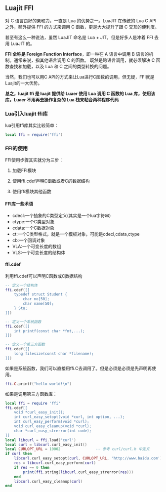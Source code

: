 ## Luajit FFI
对 C 语言良好的亲和力，一直是 Lua 的优势之一。LuaJIT 在传统的 Lua C API 之外，额外提供 FFI 的方式来调用 C 函数，更是大大提升了跟 C 交互的便利度。

甚至有这么一种说法，虽然 LuaJIT 命名是 Lua + JIT，但是好多人是冲着 FFI 去用 LuaJIT 的。

**FFI 全称是 Foreign Function Interface**，即一种在 A 语言中调用 B 语言的机制。通常来说，指其他语言调用 C 的函数。
既然是跨语言调用，就必须解决 C 函数查找和加载，以及 Lua 和 C 之间的类型转换的问题。

当然，我们也可以用C API的方式来让Lua进行C函数的调用，但无疑，FFI就是Luajit的一大优势。

**总之，luajit ffi 是 luajit 提供给 Luaer 使用 Lua 调用 C 函数的 Lua 库，使用该库，Luaer 不用再去操作复杂的 Lua 栈来粘合两种程序代码**

### Lua引入luajit ffi库
lua引用ffi库其实比较简单：

``` lua
local ffi = require("ffi")
```

### FFI的使用
FFI使用步骤其实就分为三步：

1. 加载FFI模块

2. 使用ffi.cdef声明C函数或者C的数据结构

3. 使用ffi模块其他函数

#### FFI库一些术语
 - cdecl:一个抽象的C类型定义(其实是一个lua字符串)
 - ctype:一个C类型对象
 - cdata:一个C数据对象
 - ct:一个C类型格式，就是一个模板对象，可能是cdecl,cdata,ctype
 - cb:一个回调对象
 - VLA:一个可变长度的数组
 - VLS:一个可变长度的结构体


#### ffi.cdef
利用ffi.cdef可以声明C函数或C数据结构

``` lua
-- 定义一个结构体
ffi.cdef([[
    typedef struct Student {
        char no[50];
        char name[50];
    } Stu;
]])

-- 定义一个系统函数
ffi.cdef([[
    int printf(const char *fmt,...);
]])

-- 定义一个第三方函数
ffi.cdef([[
    long filesize(const char *filename);
]])

```

如果是系统函数，我们可以直接用ffi.C去调用了。但是必须是必须是先声明再使用。

``` lua
ffi.C.printf("hello world!\n")
```

如果是调用第三方函数库：

``` lua
local ffi = require 'ffi'
ffi.cdef[[
    void *curl_easy_init();
    int curl_easy_setopt(void *curl, int option, ...);
    int curl_easy_perform(void *curl);
    void curl_easy_cleanup(void *curl);
    char *curl_easy_strerror(int code);
]]
local libcurl = ffi.load('curl')
local curl = libcurl.curl_easy_init()
local CURLOPT_URL = 10002                -- 参考 curl/curl.h 中定义
if curl then
    libcurl.curl_easy_setopt(curl, CURLOPT_URL, 'http://www.baidu.com')
    res = libcurl.curl_easy_perform(curl)
    if res ~= 0 then
        print(ffi.string(libcurl.curl_easy_strerror(res)))
    end
    libcurl.curl_easy_cleanup(curl)
end
```